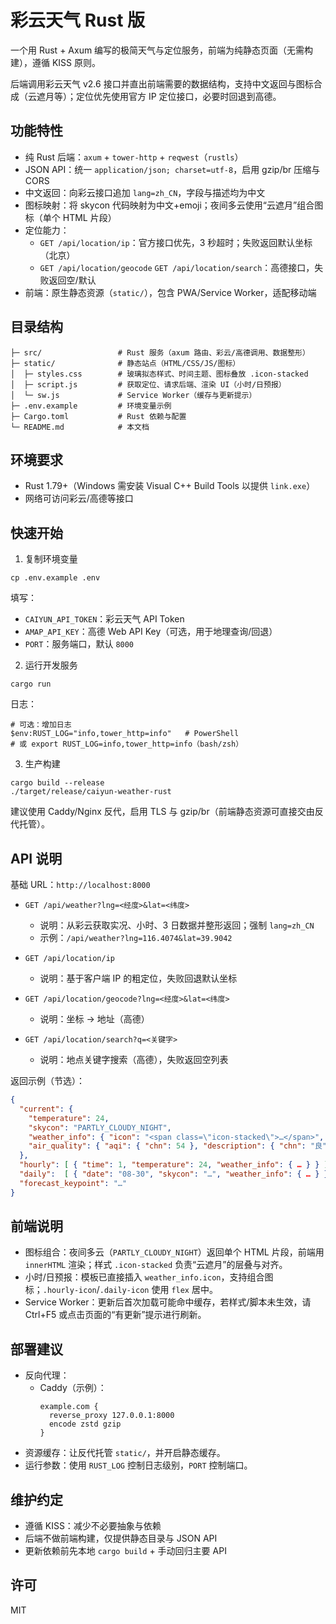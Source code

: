 # 彩云天气 Rust 版

一个用 Rust + Axum 编写的极简天气与定位服务，前端为纯静态页面（无需构建），遵循 KISS 原则。

后端调用彩云天气 v2.6 接口并直出前端需要的数据结构，支持中文返回与图标合成（云遮月等）；定位优先使用官方 IP 定位接口，必要时回退到高德。

## 功能特性

- 纯 Rust 后端：`axum` + `tower-http` + `reqwest`（`rustls`）
- JSON API：统一 `application/json; charset=utf-8`，启用 gzip/br 压缩与 CORS
- 中文返回：向彩云接口追加 `lang=zh_CN`，字段与描述均为中文
- 图标映射：将 skycon 代码映射为中文+emoji；夜间多云使用“云遮月”组合图标（单个 HTML 片段）
- 定位能力：
  - `GET /api/location/ip`：官方接口优先，3 秒超时；失败返回默认坐标（北京）
  - `GET /api/location/geocode` `GET /api/location/search`：高德接口，失败返回空/默认
- 前端：原生静态资源（`static/`），包含 PWA/Service Worker，适配移动端

## 目录结构

```
├─ src/                 # Rust 服务（axum 路由、彩云/高德调用、数据整形）
├─ static/              # 静态站点（HTML/CSS/JS/图标）
│  ├─ styles.css        # 玻璃拟态样式、时间主题、图标叠放 .icon-stacked
│  ├─ script.js         # 获取定位、请求后端、渲染 UI（小时/日预报）
│  └─ sw.js             # Service Worker（缓存与更新提示）
├─ .env.example         # 环境变量示例
├─ Cargo.toml           # Rust 依赖与配置
└─ README.md            # 本文档
```

## 环境要求

- Rust 1.79+（Windows 需安装 Visual C++ Build Tools 以提供 `link.exe`）
- 网络可访问彩云/高德等接口

## 快速开始

1) 复制环境变量

```
cp .env.example .env
```

填写：

- `CAIYUN_API_TOKEN`：彩云天气 API Token
- `AMAP_API_KEY`：高德 Web API Key（可选，用于地理查询/回退）
- `PORT`：服务端口，默认 `8000`

2) 运行开发服务

```
cargo run
```

日志：

```
# 可选：增加日志
$env:RUST_LOG="info,tower_http=info"   # PowerShell
# 或 export RUST_LOG=info,tower_http=info（bash/zsh）
```

3) 生产构建

```
cargo build --release
./target/release/caiyun-weather-rust
```

建议使用 Caddy/Nginx 反代，启用 TLS 与 gzip/br（前端静态资源可直接交由反代托管）。

## API 说明

基础 URL：`http://localhost:8000`

- `GET /api/weather?lng=<经度>&lat=<纬度>`
  - 说明：从彩云获取实况、小时、3 日数据并整形返回；强制 `lang=zh_CN`
  - 示例：`/api/weather?lng=116.4074&lat=39.9042`

- `GET /api/location/ip`
  - 说明：基于客户端 IP 的粗定位，失败回退默认坐标

- `GET /api/location/geocode?lng=<经度>&lat=<纬度>`
  - 说明：坐标 → 地址（高德）

- `GET /api/location/search?q=<关键字>`
  - 说明：地点关键字搜索（高德），失败返回空列表

返回示例（节选）：

```json
{
  "current": {
    "temperature": 24,
    "skycon": "PARTLY_CLOUDY_NIGHT",
    "weather_info": { "icon": "<span class=\"icon-stacked\">…</span>", "desc": "多云（夜间）" },
    "air_quality": { "aqi": { "chn": 54 }, "description": { "chn": "良" } }
  },
  "hourly": [ { "time": 1, "temperature": 24, "weather_info": { … } } ],
  "daily":  [ { "date": "08-30", "skycon": "…", "weather_info": { … } } ],
  "forecast_keypoint": "…"
}
```

## 前端说明

- 图标组合：夜间多云（`PARTLY_CLOUDY_NIGHT`）返回单个 HTML 片段，前端用 `innerHTML` 渲染；样式 `.icon-stacked` 负责“云遮月”的层叠与对齐。
- 小时/日预报：模板已直接插入 `weather_info.icon`，支持组合图标；`.hourly-icon`/`.daily-icon` 使用 `flex` 居中。
- Service Worker：更新后首次加载可能命中缓存，若样式/脚本未生效，请 Ctrl+F5 或点击页面的“有更新”提示进行刷新。

## 部署建议

- 反向代理：
  - Caddy（示例）：
    ```
    example.com {
      reverse_proxy 127.0.0.1:8000
      encode zstd gzip
    }
    ```
- 资源缓存：让反代托管 `static/`，并开启静态缓存。
- 运行参数：使用 `RUST_LOG` 控制日志级别，`PORT` 控制端口。

## 维护约定

- 遵循 KISS：减少不必要抽象与依赖
- 后端不做前端构建，仅提供静态目录与 JSON API
- 更新依赖前先本地 `cargo build` + 手动回归主要 API

## 许可

MIT
